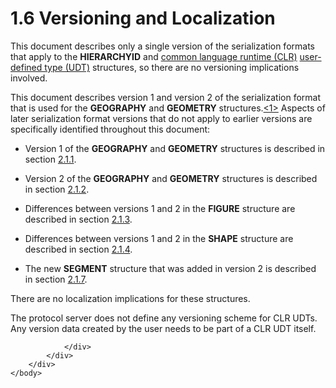 <html dir="LTR" xmlns:mshelp="http://msdn.microsoft.com/mshelp" xmlns:ddue="http://ddue.schemas.microsoft.com/authoring/2003/5" xmlns:xlink="http://www.w3.org/1999/xlink" xmlns:tool="http://www.microsoft.com/tooltip">
    <head>
        <meta http-equiv="Content-Type" content="text/html; CHARSET=utf-8"></meta>
        <meta name="save" content="history"></meta>
        <title>1.6 Versioning and Localization</title>
        <xml>
            <mshelp:toctitle title="1.6 Versioning and Localization"></mshelp:toctitle>
            <mshelp:rltitle title="[MS-SSCLRT]: Versioning and Localization"></mshelp:rltitle>
            <mshelp:keyword index="A" term="d303ff88-77a4-4b46-a166-78641d2f1224"></mshelp:keyword>
            <mshelp:attr name="DCSext.ContentType" value="open specification"></mshelp:attr>
            <mshelp:attr name="AssetID" value="d303ff88-77a4-4b46-a166-78641d2f1224"></mshelp:attr>
            <mshelp:attr name="TopicType" value="kbRef"></mshelp:attr>
            <mshelp:attr name="DCSext.Title" value="[MS-SSCLRT]: Versioning and Localization" />
        </xml>
    </head>
    <body>
        <div id="header">
            <h1 class="heading">1.6 Versioning and Localization</h1>
        </div>
        <div id="mainSection">
            <div id="mainBody">
                <div id="allHistory" class="saveHistory"></div>
                <div id="sectionSection0" class="section" name="collapseableSection">
                    

<p>This document describes only a single version of the
serialization formats that apply to the <b>HIERARCHYID</b> and <a href="c2758e90-461c-4ce7-bf21-5012ed874080.htm#gt_854253ea-e95f-40bb-9e99-cf5b1298db20">common language runtime (CLR)</a>
<a href="c2758e90-461c-4ce7-bf21-5012ed874080.htm#gt_10a36f2b-2a1d-4d7f-b57d-261afca73727">user-defined type (UDT)</a>
structures, so there are no versioning implications involved.</p>

<p>This document describes version 1 and version 2 of the
serialization format that is used for the <b>GEOGRAPHY</b> and <b>GEOMETRY</b>
structures.<a id="Appendix_A_Target_1"></a><a href="236596a7-5eb5-4451-8f40-a2aa1c8afea9.htm#Appendix_A_1" aria-label="Product behavior note 1">&lt;1&gt;</a> Aspects of later serialization
format versions that do not apply to earlier versions are specifically identified
throughout this document: </p>

<ul><li><p><span><span> 
</span></span>Version 1 of the <b>GEOGRAPHY</b> and <b>GEOMETRY</b> structures
is described in section <a href="5db565bb-db14-4e5d-81f4-af0d54a87513.htm">2.1.1</a>.</p>

</li><li><p><span><span> 
</span></span>Version 2 of the <b>GEOGRAPHY</b> and <b>GEOMETRY</b> structures
is described in section <a href="35a20944-9c83-4776-91c6-b5f5af5fef03.htm">2.1.2</a>.</p>

</li><li><p><span><span> 
</span></span>Differences between versions 1 and 2 in the <b>FIGURE</b>
structure are described in section <a href="d2ba843c-2621-4f0c-befc-ae116a6f772c.htm">2.1.3</a>.</p>

</li><li><p><span><span> 
</span></span>Differences between versions 1 and 2 in the <b>SHAPE</b>
structure are described in section <a href="b0e89264-0e8b-48ac-a5b4-12459764edde.htm">2.1.4</a>.</p>

</li><li><p><span><span> 
</span></span>The new <b>SEGMENT</b> structure that was added in version 2 is
described in section <a href="43b13e10-6372-4327-8420-5c34de54ae5a.htm">2.1.7</a>.</p>

</li></ul><p>There are no localization implications for these structures.</p>

<p>The protocol server does not define any versioning scheme
for CLR UDTs. Any version data created by the user needs to be part of a CLR
UDT itself.</p>


                </div>
            </div>
        </div>
    </body>
</html>